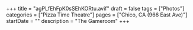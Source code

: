 +++
title = "agPLfEhFpK0sSEhKORtu.avif"
draft = false
tags = ["Photos"]
categories = ["Pizza Time Theatre"]
pages = ["Chico, CA (966 East Ave)"]
startDate = ""
description = "The Gameroom"
+++
